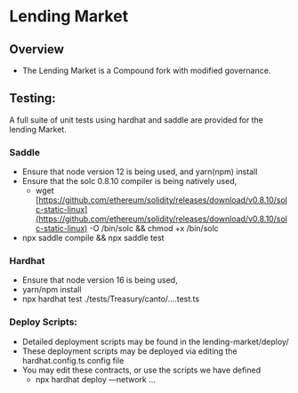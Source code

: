 # Lending Market
## Overview
- The Lending Market is a Compound fork with modified governance. 

## Testing:
A full suite of unit tests using hardhat and saddle are provided for the lending Market.

### Saddle
- Ensure that node version 12 is being used, and yarn(npm) install
- Ensure that the solc 0.8.10 compiler is being natively used,
    - wget [https://github.com/ethereum/solidity/releases/download/v0.8.10/solc-static-linux](https://github.com/ethereum/solidity/releases/download/v0.8.10/solc-static-linux) -O /bin/solc && chmod +x /bin/solc
- npx saddle compile && npx saddle test

### Hardhat
- Ensure that node version 16 is being used,
- yarn/npm install
- npx hardhat test ./tests/Treasury/canto/….test.ts

### Deploy Scripts:
- Detailed deployment scripts may be found in the lending-market/deploy/ 
- These deployment scripts may be deployed via editing the hardhat.config.ts config file
- You may edit these contracts, or use the scripts we have defined
    - npx hardhat deploy —network …
